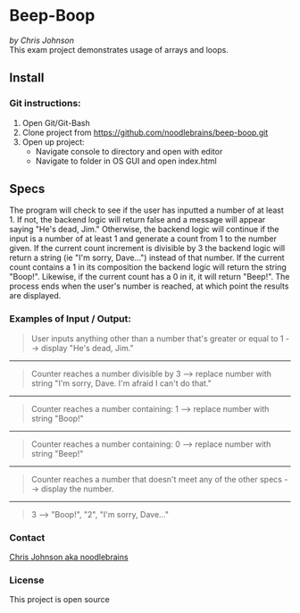 # Beep-Boop
_by Chris Johnson_  
This exam project demonstrates usage of arrays and loops.
## Install
### Git instructions:
1. Open Git/Git-Bash
2. Clone project from https://github.com/noodlebrains/beep-boop.git
3. Open up project:
    * Navigate console to directory and open with editor
    * Navigate to folder in OS GUI and open index.html
## Specs
The program will check to see if the user has inputted a number of at least 1. If not, the backend logic will return false and a message will appear saying "He's dead, Jim." Otherwise, the backend logic will continue if the input is a number of at least 1 and generate a count from 1 to the number given. If the current count increment is divisible by 3 the backend logic will return a string (ie "I'm sorry, Dave...") instead of that number. If the current count contains a 1 in its composition the backend logic will return the string "Boop!". Likewise, if the current count has a 0 in it, it will return "Beep!". The process ends when the user's number is reached, at which point the results are displayed.
### Examples of Input / Output:
> User inputs anything other than a number that's greater or equal to 1 --> display "He's dead, Jim."
---
> Counter reaches a number divisible by 3  --> replace number with string "I'm sorry, Dave. I'm afraid I can't do that."
---
> Counter reaches a number containing: 1 --> replace number with string "Boop!"
---
> Counter reaches a number containing: 0 --> replace number with string "Beep!"
---
> Counter reaches a number that doesn't meet any of the other specs --> display the number.
---
> 3 --> "Boop!", "2", "I'm sorry, Dave..."
### Contact
[Chris Johnson aka noodlebrains](https://github.com/noodlebrains)
### License
This project is open source
